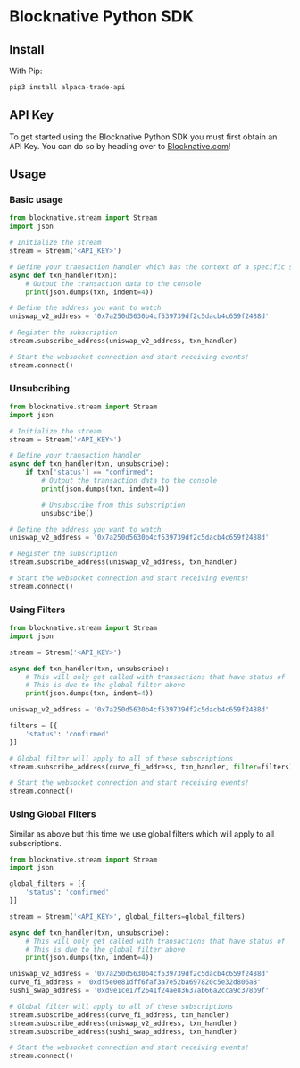 # Blocknative Python SDK

## Install
With Pip:
```bash
pip3 install alpaca-trade-api
```

## API Key
To get started using the Blocknative Python SDK you must first obtain an API Key. You can do so by heading over to [Blocknative.com](https://explorer.blocknative.com/account)!

## Usage

### Basic usage

```python
from blocknative.stream import Stream
import json

# Initialize the stream
stream = Stream('<API_KEY>')

# Define your transaction handler which has the context of a specific subscription.
async def txn_handler(txn):
    # Output the transaction data to the console
    print(json.dumps(txn, indent=4))

# Define the address you want to watch
uniswap_v2_address = '0x7a250d5630b4cf539739df2c5dacb4c659f2488d'

# Register the subscription
stream.subscribe_address(uniswap_v2_address, txn_handler)

# Start the websocket connection and start receiving events!
stream.connect()
```

### Unsubcribing

```python
from blocknative.stream import Stream
import json

# Initialize the stream
stream = Stream('<API_KEY>')

# Define your transaction handler
async def txn_handler(txn, unsubscribe):
    if txn['status'] == "confirmed":
        # Output the transaction data to the console
        print(json.dumps(txn, indent=4))

        # Unsubscribe from this subscription
        unsubscribe()

# Define the address you want to watch
uniswap_v2_address = '0x7a250d5630b4cf539739df2c5dacb4c659f2488d'

# Register the subscription
stream.subscribe_address(uniswap_v2_address, txn_handler)

# Start the websocket connection and start receiving events!
stream.connect()
```

### Using Filters

```python
from blocknative.stream import Stream
import json

stream = Stream('<API_KEY>')

async def txn_handler(txn, unsubscribe):
    # This will only get called with transactions that have status of 'confirmed'
    # This is due to the global filter above
    print(json.dumps(txn, indent=4))

uniswap_v2_address = '0x7a250d5630b4cf539739df2c5dacb4c659f2488d'

filters = [{
    'status': 'confirmed'
}]

# Global filter will apply to all of these subscriptions
stream.subscribe_address(curve_fi_address, txn_handler, filter=filters)

# Start the websocket connection and start receiving events!
stream.connect()
```


### Using Global Filters

Similar as above but this time we use global filters which will apply to all subscriptions.

```python
from blocknative.stream import Stream
import json

global_filters = [{
    'status': 'confirmed'
}]

stream = Stream('<API_KEY>', global_filters=global_filters)

async def txn_handler(txn, unsubscribe):
    # This will only get called with transactions that have status of 'confirmed'
    # This is due to the global filter above
    print(json.dumps(txn, indent=4))

uniswap_v2_address = '0x7a250d5630b4cf539739df2c5dacb4c659f2488d'
curve_fi_address = '0xdf5e0e81dff6faf3a7e52ba697820c5e32d806a8'
sushi_swap_address = '0xd9e1ce17f2641f24ae83637ab66a2cca9c378b9f'

# Global filter will apply to all of these subscriptions
stream.subscribe_address(curve_fi_address, txn_handler)
stream.subscribe_address(uniswap_v2_address, txn_handler)
stream.subscribe_address(sushi_swap_address, txn_handler)

# Start the websocket connection and start receiving events!
stream.connect()
```